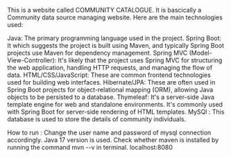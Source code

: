 This is a website called COMMUNITY CATALOGUE. It is bascically a Community data source managing website.
Here are the main technologies used:

Java: The primary programming language used in the project.
Spring Boot: It which suggests the project is built using Maven, and typically Spring Boot projects use Maven for dependency management.
Spring MVC (Model-View-Controller): It's likely that the project uses Spring MVC for structuring the web application, handling HTTP requests, and managing the flow of data.
HTML/CSS/JavaScript: These are common frontend technologies used for building web interfaces.
Hibernate/JPA: These are often used in Spring Boot projects for object-relational mapping (ORM), allowing Java objects to be persisted to a database.
Thymeleaf: It's a server-side Java template engine for web and standalone environments. It's commonly used with Spring Boot for server-side rendering of HTML templates.
MySQl : This database is used to store the details of community individuals.

How to run :
Change the user name and password of mysql connection accordingly.
Java 17 version is used.
Check whether maven is installed by running the command mvn --v in terminal. 
localhost:8080
